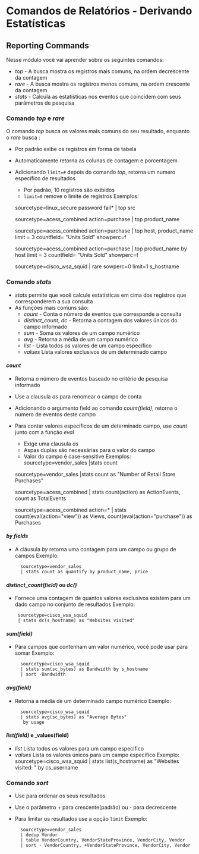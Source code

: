 # Comandos de Relatórios - Derivando Estatísticas 
## Reporting Commands
Nesse módulo você vai aprender sobre os seguintes comandos:
* _top_ - A busca mostra os registros mais comuns, na ordem decrescente da contagem
* _rare_ - A busca mostra os registros menos comuns, na ordem crescente da contagem
*  _stats_ - Calcula as estatísticas nos eventos que coincidem com seus parâmetros de pesquisa

### Comando _top_ e _rare_
O comando _top_ busca os valores mais comuns do seu resultado, enquanto o _rare_ busca  :
*  Por padrão exibe os registros em forma de tabela
* Automaticamente retorna as colunas de contagem e porcentagem
* Adicionando `limit=#` depois do comando _top_, retorna um numero específico de resultados
	* Por padrão, 10 registros são exibidos
	* `limit=0` remove o limite de registros
Exemplos:

	sourcetype=linux_secure password fail*
	| top src
	
	sourcetype=acess_combined action=purchase
	| top product_name

	sourcetype=acess_combined action=purchase
	| top host, product_name limit = 3 countfield= "Units Sold" showperc=f

	sourcetype=acess_combined action=purchase
	| top product_name by host limit = 3 countfield= "Units Sold" showperc=f

	sourcetype=cisco_wsa_squid
	| rare sowperc=0 limit=1 s_hostname 
		
### Comando _stats_
* _stats_ permite que você calcule estatísticas em cima dos registros que corresponderem a sua consulta
* As funções mais comuns são:
	* _count_ - Conta o número de eventos que corresponde a consulta
	* _distinct_count_, _dc_ - Retorna a contagem dos valores únicos do campo informado
	* _sum_ - Soma os valores de um campo numérico
	* _avg_ - Retorna a média de um campo numérico
	* _list_ - Lista todos os valores de um campo específico
	* _values_ Lista valores exclusivos de um determinado campo

#### _count_
* Retorna o número de eventos baseado no critério de pesquisa informado
* Use a clausula _as_ para renomear o campo de conta
* Adicionando o argumento field ao comando _count(field)_, retorna o número de eventos deste campo
* Para contar valores específicos de um determinado campo, use _count_ junto com a função _eval_
	* Exige uma clausula _as_
	* Aspas duplas são necessárias para o valor do campo
	* Valor do campo é case-sensitive
Exemplos:
		sourcetype=vendor_sales
		|stats count

	sourcetype=vendor_sales
	|stats count as "Number of Retail Store Purchases"

	sourcetype=acess_combined
	| stats count(action) as ActionEvents,
	count as TotalEvents
	
	sourcetype=acess_combined action=*
	| stats count(eval(action="view")) as Views,
	  count(eval(action="purchase")) as Purchases

#### 	_by fields_
* A cláusula _by_ retorna uma contagem para um campo ou grupo de campos
Exemplo:

		sourcetype=vendor_sales
		| stats count as quantify by product_name, price


#### _distinct_count(field)_ ou _dc()_
*  Fornece uma contagem de quantos valores exclusivos existem para um dado campo no conjunto de resultados
Exemplo: 

		sourcetype=cisco_wsa_squid
		| stats dc(s_hostname) as "Websites visited"
		
#### _sum(field)_
* Para campos que contenham um valor numérico, você pode usar para somar
Exemplo:

		sourcetype=cisco_wsa_squid
		| stats sum(sc_bytes) as Bandwidth by s_hostname
		| sort -Bandwidth

#### _avg(field)_
* Retorna a média de um determinado campo numérico
Exemplo:
		
		sourcetype=cisco_wsa_squid
		| stats avg(sc_bytes) as "Average Bytes"
		 by usage
		 
#### _list(field)_ e _values(field)
* _list_ Lista todos os valores para um campo especifico
* _values_ Lista os valores únicos para um campo específico
Exemplo:
		sourcetype=cisco_wsa_squid
		| stats list(s_hostname) as "Websites visited: "
		  by cs_username

### Comando _sort_
* Use para ordenar os seus resultados
* Use o parâmetro + para crescente(padrão) ou - para decrescente 
* Para limitar os resultados use a opção `limit`
Exemplo:

		sourcetype=vendor_sales
		| dedup Vendor
		| table VendorCountry, VendorStateProvince, VendorCity, Vendor
		| sort - VendorCountry, +VendorStateProvince, VendorCity, Vendor

<!--stackedit_data:
eyJoaXN0b3J5IjpbMTU4MzQ5NTEyMCw5MjA4MjQ3MTEsMTA1OT
k5NjQ4Miw5ODA4MTA1NDcsNzA5OTk1NzU3XX0=
-->